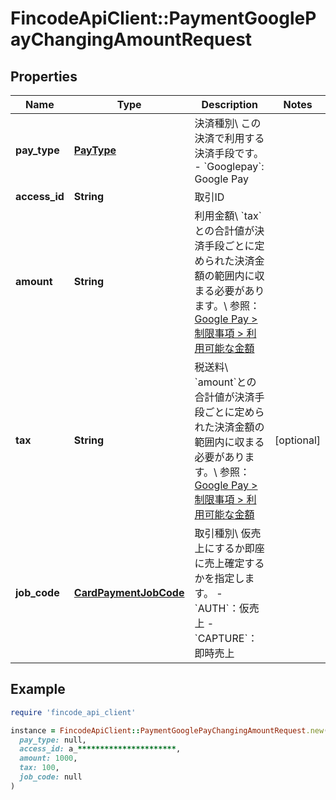 # FincodeApiClient::PaymentGooglePayChangingAmountRequest

## Properties

| Name | Type | Description | Notes |
| ---- | ---- | ----------- | ----- |
| **pay_type** | [**PayType**](PayType.md) | 決済種別\\ この決済で利用する決済手段です。  - &#x60;Googlepay&#x60;: Google Pay  |  |
| **access_id** | **String** | 取引ID  |  |
| **amount** | **String** | 利用金額\\ &#x60;tax&#x60;との合計値が決済手段ごとに定められた決済金額の範囲内に収まる必要があります。\\ 参照： [Google Pay &gt; 制限事項 &gt; 利用可能な金額](/payment/googlepay/restriction)  |  |
| **tax** | **String** | 税送料\\ &#x60;amount&#x60;との合計値が決済手段ごとに定められた決済金額の範囲内に収まる必要があります。\\ 参照： [Google Pay &gt; 制限事項 &gt; 利用可能な金額](/payment/googlepay/restriction)  | [optional] |
| **job_code** | [**CardPaymentJobCode**](CardPaymentJobCode.md) | 取引種別\\ 仮売上にするか即座に売上確定するかを指定します。  - &#x60;AUTH&#x60;：仮売上 - &#x60;CAPTURE&#x60;：即時売上  |  |

## Example

```ruby
require 'fincode_api_client'

instance = FincodeApiClient::PaymentGooglePayChangingAmountRequest.new(
  pay_type: null,
  access_id: a_**********************,
  amount: 1000,
  tax: 100,
  job_code: null
)
```

